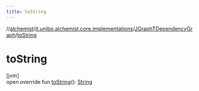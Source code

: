 ```yaml
---
title: toString
---
```

//[alchemist](../../../index.html)/[it.unibo.alchemist.core.implementations](../index.html)/[JGraphTDependencyGraph](index.html)/[toString](to-string.html)



# toString



[jvm]\
open override fun [toString](to-string.html)(): [String](https://kotlinlang.org/api/latest/jvm/stdlib/kotlin/-string/index.html)




